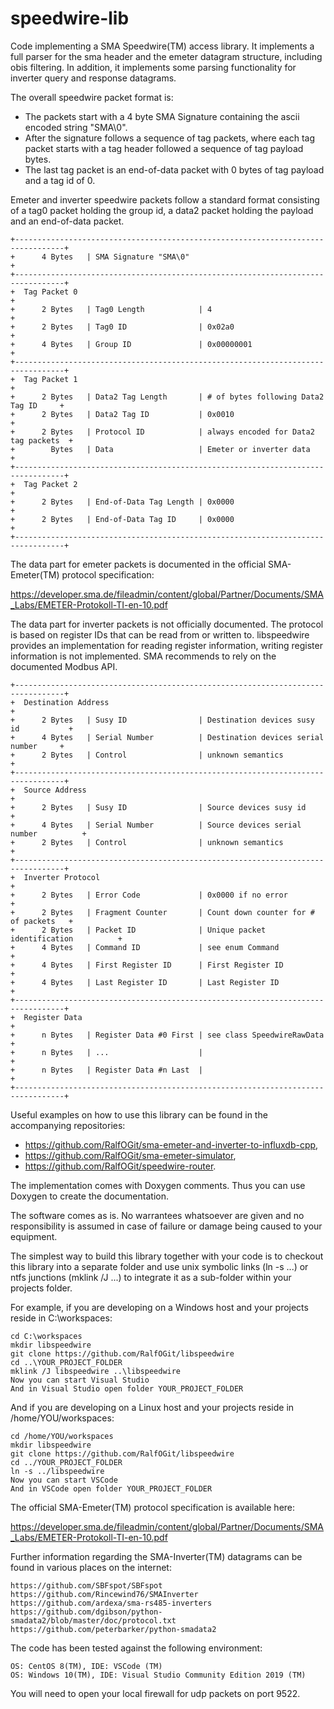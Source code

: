# speedwire-lib
Code implementing a SMA Speedwire(TM) access library. It implements a full parser for the sma header and the emeter datagram structure, including obis filtering. In addition, it implements some parsing functionality for inverter query and response datagrams.

The overall speedwire packet format is:
- The packets start with a 4 byte SMA Signature containing the ascii encoded string "SMA\0".
- After the signature follows a sequence of tag packets, where each tag packet starts with a tag header followed a sequence of tag payload bytes.
- The last tag packet is an end-of-data packet with 0 bytes of tag payload and a tag id of 0.

Emeter and inverter speedwire packets follow a standard format consisting of a tag0 packet holding the group id, a data2 packet holding the payload and an end-of-data packet.

    +---------------------------------------------------------------------------------+
    +      4 Bytes   | SMA Signature "SMA\0"                                          +
    +---------------------------------------------------------------------------------+
    +  Tag Packet 0                                                                   +
    +      2 Bytes   | Tag0 Length            | 4                                     +
    +      2 Bytes   | Tag0 ID                | 0x02a0                                +
    +      4 Bytes   | Group ID               | 0x00000001                            +
    +---------------------------------------------------------------------------------+
    +  Tag Packet 1                                                                   +
    +      2 Bytes   | Data2 Tag Length       | # of bytes following Data2 Tag ID     +
    +      2 Bytes   | Data2 Tag ID           | 0x0010                                +
    +      2 Bytes   | Protocol ID            | always encoded for Data2 tag packets  +
    +        Bytes   | Data                   | Emeter or inverter data               +
    +---------------------------------------------------------------------------------+
    +  Tag Packet 2                                                                   +
    +      2 Bytes   | End-of-Data Tag Length | 0x0000                                +
    +      2 Bytes   | End-of-Data Tag ID     | 0x0000                                +
    +---------------------------------------------------------------------------------+

The data part for emeter packets is documented in the official SMA-Emeter(TM) protocol specification:

   https://developer.sma.de/fileadmin/content/global/Partner/Documents/SMA_Labs/EMETER-Protokoll-TI-en-10.pdf

The data part for inverter packets is not officially documented. The protocol is based on register IDs that can be read from or written to. libspeedwire provides an implementation for reading register information, writing register information is not implemented. SMA recommends to rely on the documented Modbus API.

    +---------------------------------------------------------------------------------+
    +  Destination Address                                                            +
    +      2 Bytes   | Susy ID                | Destination devices susy id           +
    +      4 Bytes   | Serial Number          | Destination devices serial number     +
    +      2 Bytes   | Control                | unknown semantics                     +
    +---------------------------------------------------------------------------------+
    +  Source Address                                                                 +
    +      2 Bytes   | Susy ID                | Source devices susy id                +
    +      4 Bytes   | Serial Number          | Source devices serial number          +
    +      2 Bytes   | Control                | unknown semantics                     +
    +---------------------------------------------------------------------------------+
    +  Inverter Protocol                                                              +
    +      2 Bytes   | Error Code             | 0x0000 if no error                    +
    +      2 Bytes   | Fragment Counter       | Count down counter for # of packets   +
    +      2 Bytes   | Packet ID              | Unique packet identification          +
    +      4 Bytes   | Command ID             | see enum Command                      +
    +      4 Bytes   | First Register ID      | First Register ID                     +
    +      4 Bytes   | Last Register ID       | Last Register ID                      +
    +---------------------------------------------------------------------------------+
    +  Register Data                                                                  +
    +      n Bytes   | Register Data #0 First | see class SpeedwireRawData            +
    +      n Bytes   | ...                    |                                       +
    +      n Bytes   | Register Data #n Last  |                                       +
    +---------------------------------------------------------------------------------+

Useful examples on how to use this library can be found in the accompanying repositories:
- https://github.com/RalfOGit/sma-emeter-and-inverter-to-influxdb-cpp,
- https://github.com/RalfOGit/sma-emeter-simulator,
- https://github.com/RalfOGit/speedwire-router.

The implementation comes with Doxygen comments. Thus you can use Doxygen to create the documentation.

The software comes as is. No warrantees whatsoever are given and no responsibility is assumed in case of failure or damage being caused to your equipment.

The simplest way to build this library together with your code is to checkout this library into a separate folder and use unix symbolic links (ln -s ...) or ntfs junctions (mklink /J ...) to integrate it as a sub-folder within your projects folder.

For example, if you are developing on a Windows host and your projects reside in C:\workspaces:

    cd C:\workspaces
    mkdir libspeedwire
    git clone https://github.com/RalfOGit/libspeedwire
    cd ..\YOUR_PROJECT_FOLDER
    mklink /J libspeedwire ..\libspeedwire
    Now you can start Visual Studio
    And in Visual Studio open folder YOUR_PROJECT_FOLDER

And if you are developing on a Linux host and your projects reside in /home/YOU/workspaces:

    cd /home/YOU/workspaces
    mkdir libspeedwire
    git clone https://github.com/RalfOGit/libspeedwire
    cd ../YOUR_PROJECT_FOLDER
    ln -s ../libspeedwire
    Now you can start VSCode
    And in VSCode open folder YOUR_PROJECT_FOLDER

The official SMA-Emeter(TM) protocol specification is available here:

   https://developer.sma.de/fileadmin/content/global/Partner/Documents/SMA_Labs/EMETER-Protokoll-TI-en-10.pdf

Further information regarding the SMA-Inverter(TM) datagrams can be found in various places on the internet:

    https://github.com/SBFspot/SBFspot
    https://github.com/Rincewind76/SMAInverter
    https://github.com/ardexa/sma-rs485-inverters
    https://github.com/dgibson/python-smadata2/blob/master/doc/protocol.txt
    https://github.com/peterbarker/python-smadata2

The code has been tested against the following environment:

    OS: CentOS 8(TM), IDE: VSCode (TM)
    OS: Windows 10(TM), IDE: Visual Studio Community Edition 2019 (TM)

You will need to open your local firewall for udp packets on port 9522.

